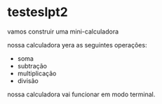 # testeslpt2
vamos construir uma mini-calculadora

nossa calculadora yera as seguintes operações:
- soma
- subtração
- multiplicação
- divisão

nossa calculadora vai funcionar em modo terminal.